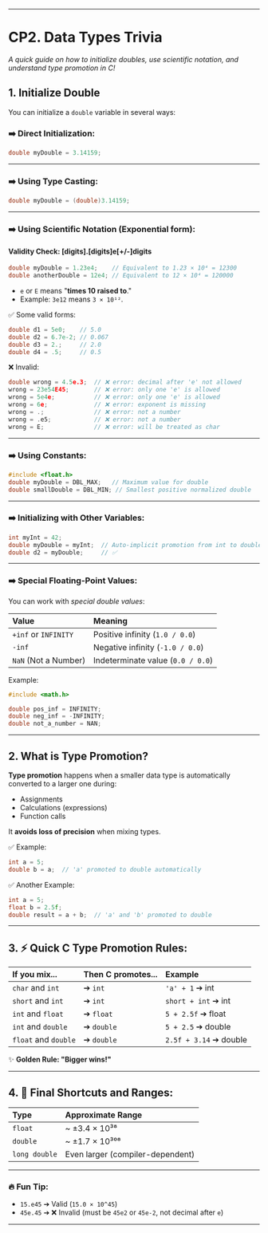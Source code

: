 
---

# CP2. Data Types Trivia
*A quick guide on how to initialize doubles, use scientific notation, and understand type promotion in C!*

## 1. Initialize Double
You can initialize a `double` variable in several ways:

### ➡️ Direct Initialization:
```c
double myDouble = 3.14159;
```

---

### ➡️ Using Type Casting:
```c
double myDouble = (double)3.14159;
```

---

### ➡️ Using Scientific Notation (Exponential form):

#### Validity Check: [digits].[digits]e[+/-]digits

```c
double myDouble = 1.23e4;    // Equivalent to 1.23 × 10⁴ = 12300
double anotherDouble = 12e4; // Equivalent to 12 × 10⁴ = 120000
```
- `e` or `E` means "**times 10 raised to**."
- Example: `3e12` means `3 × 10¹²`.

✅ Some valid forms:
```c
double d1 = 5e0;    // 5.0
double d2 = 6.7e-2; // 0.067
double d3 = 2.;     // 2.0
double d4 = .5;     // 0.5
```

❌ Invalid:
```c
double wrong = 4.5e.3;  // ❌ error: decimal after 'e' not allowed
wrong = 23e54E45;       // ❌ error: only one 'e' is allowed
wrong = 5e4e;           // ❌ error: only one 'e' is allowed
wrong = 6e;             // ❌ error: exponent is missing
wrong = .;              // ❌ error: not a number
wrong = .e5;            // ❌ error: not a number
wrong = E;              // ❌ error: will be treated as char
```

---

### ➡️ Using Constants:
```c
#include <float.h>
double myDouble = DBL_MAX;   // Maximum value for double
double smallDouble = DBL_MIN; // Smallest positive normalized double
```

---

### ➡️ Initializing with Other Variables:
```c
int myInt = 42;
double myDouble = myInt;  // Auto-implicit promotion from int to double
double d2 = myDouble;     // ✅
```

---

### ➡️ Special Floating-Point Values:
You can work with *special double values*:

| Value                 | Meaning                                |
|:----------------------|:---------------------------------------|
| `+inf` or `INFINITY`  | Positive infinity (`1.0 / 0.0`)        |
| `-inf`                | Negative infinity (`-1.0 / 0.0`)       |
| `NaN` (Not a Number)  | Indeterminate value (`0.0 / 0.0`)      |

Example:
```c
#include <math.h>

double pos_inf = INFINITY;
double neg_inf = -INFINITY;
double not_a_number = NAN;
```

---

## 2. What is Type Promotion?

**Type promotion** happens when a smaller data type is automatically converted to a larger one during:
- Assignments
- Calculations (expressions)
- Function calls

It **avoids loss of precision** when mixing types.

✅ Example:
```c
int a = 5;
double b = a;  // 'a' promoted to double automatically
```

✅ Another Example:
```c
int a = 5;
float b = 2.5f;
double result = a + b;  // 'a' and 'b' promoted to double
```

---

## 3. ⚡ Quick C Type Promotion Rules:

| If you mix...        | Then C promotes... | Example                 |
|:---------------------|:-------------------|:------------------------|
| `char` and `int`     | ➔ `int`           | `'a' + 1` ➔ int        |
| `short` and `int`    | ➔ `int`           | `short + int` ➔ int    |
| `int` and `float`    | ➔ `float`         | `5 + 2.5f` ➔ float     |
| `int` and `double`   | ➔ `double`        | `5 + 2.5` ➔ double     |
| `float` and `double` | ➔ `double`        | `2.5f + 3.14` ➔ double |

✨ **Golden Rule: "Bigger wins!"**

---

## 4. 🎯 Final Shortcuts and Ranges:

| Type          | Approximate Range          |
|:--------------|:---------------------------|
| `float`       | ~ ±3.4 × 10³⁸              |
| `double`      | ~ ±1.7 × 10³⁰⁸             |
| `long double` | Even larger (compiler-dependent) |

---

### 🔥 Fun Tip:
- `15.e45` ➔ Valid (`15.0 × 10^45`)
- `45e.45` ➔ ❌ Invalid (must be `45e2` or `45e-2`, not decimal after `e`)

---
